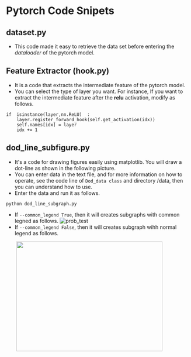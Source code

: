 # Pytorch Code Snipets

## dataset.py


 - This code made it easy to retrieve the data set before entering the *dataloader* of the pytorch model.

## Feature Extractor (hook.py)


 - It is a code that extracts the intermediate feature of the pytorch model. 
 - You can select the type of layer you want. For instance, If you want to extract the intermediate feature after the **relu** activation, modify as follows.
 
 ```
 if  isinstance(layer,nn.ReLU)  :
     layer.register_forward_hook(self.get_activation(idx))
     self.names[idx] = layer
     idx += 1
 ```

## dod_line_subfigure.py

- It's a code for drawing figures easily using matplotlib. You will draw a dot-line as shown in the following picture.
- You can enter data in the text file, and for more information on how to operate, see the code line of `Dod_data class` and directory /data, then you can understand how to use.
- Enter the data and run it as follows.
```
python dod_line_subgraph.py
```
- If `--common_legend True`, then it will creates subgraphs with common legned as follows. 
![prob_test](https://user-images.githubusercontent.com/21999383/154065375-8ad9af56-bdec-428c-b633-f78228bf8844.png)
- If `--common_legend False`, then it will creates subgraph wihh normal legend as follows.

&nbsp;&nbsp;&nbsp;&nbsp;&nbsp;&nbsp; <img src="https://user-images.githubusercontent.com/21999383/154065384-91022f29-be45-47bc-b067-e8d1056ee2d7.png" width="400" height="300"/>
